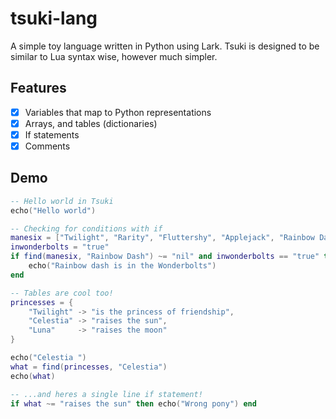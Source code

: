 # tsuki-lang
A simple toy language written in Python using Lark. Tsuki is designed to be similar
to Lua syntax wise, however much simpler.

## Features
- [x] Variables that map to Python representations
- [x] Arrays, and tables (dictionaries)
- [x] If statements
- [x] Comments

## Demo
```lua
-- Hello world in Tsuki
echo("Hello world")

-- Checking for conditions with if
manesix = ["Twilight", "Rarity", "Fluttershy", "Applejack", "Rainbow Dash", "Pinkie Pie"]
inwonderbolts = "true"
if find(manesix, "Rainbow Dash") ~= "nil" and inwonderbolts == "true" then 
    echo("Rainbow dash is in the Wonderbolts")
end

-- Tables are cool too!
princesses = {
    "Twilight" -> "is the princess of friendship",
    "Celestia" -> "raises the sun",
    "Luna"     -> "raises the moon"
}

echo("Celestia ")
what = find(princesses, "Celestia")
echo(what)

-- ...and heres a single line if statement!
if what ~= "raises the sun" then echo("Wrong pony") end
```